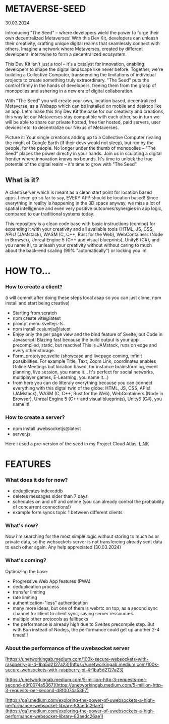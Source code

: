 # METAVERSE-SEED

30.03.2024

Introducing "The Seed" – where developers wield the power to forge their own decentralized Metaverses! With this Dev Kit, developers can unleash their creativity, crafting unique digital realms that seamlessly connect with others. Imagine a network where Metaverses, created by different developers, intertwine to form a decentralized ecosystem.

This Dev Kit isn't just a tool – it's a catalyst for innovation, enabling developers to shape the digital landscape like never before. Together, we're building a Collective Computer, transcending the limitations of individual projects to create something truly extraordinary. "The Seed" puts the control firmly in the hands of developers, freeing them from the grasp of monopolies and ushering in a new era of digital collaboration.

With "The Seed" you will create your own, location based, decentralized Metaverse, as a Webapp which can be installed on mobile and desktop like an app. 
Let's make this tiny Dev Kit the base for our creativity and creations, this way let our Metaverses stay compatible with each other, so in turn we will be able to share our private hosted, free tier hosted, paid servers, user devices! etc. to decentralize our Nexus of Metaverses.

Picture it: Your single creations adding up to a Collective Computer rivaling the might of Google Earth (if their devs would not sleep), but run by the people, for the people. No longer under the thumb of monopolies – "The Seed" places the power directly in your hands. Join us in sculpting a digital frontier where innovation knows no bounds. It's time to unlock the true potential of the digital realm – it's time to grow with "The Seed".

## What is it?

A client/server which is meant as a clean start point for location based apps. I even go so far to say, EVERY APP should be location based! Since everything in reality is happening in the 3D space anyway, we miss a lot of spatial intelligence and even very positive outcomes/synergies in app logic, compared to our traditional systems today.

This repository is a clean code base with basic instructions (coming) for expanding it with your creativity and all available tools (HTML, JS, CSS, APIs! (JAMstack),  WASM (C, C++, Rust for the Web), WebContainers (Node in Browser), Unreal Engine 5 (C++ and visual blueprints), Unity6 (C#), and you name it!, to unleash your creativity without without caring to much about the back-end scaling (99% "automatically") or locking you in!

# HOW TO...

### How to create a client?
(i will commit after doing these steps local asap so you can just clone, npm install and start being creative)

- Starting from scratch
- npm create vite@latest
- prompt menu sveltejs-ts
- npm install cesiumjs@latest
- Enjoy only the per page view and the bind feature of Svelte, but Code in Javascript! Blazing fast because the build output is your app precompiled, static, but reactive! This is JAMstack, runs on edge and every other storage.
- Form_prototype.svelte (showcase and livepage coming, infinit possibilities. For example Title, Text, Zoom Link, coordinates enables Online Meetings but location based, for instance brainstorming, event planning, live session, you name it... It's perfect for social networks, multiplayer games, E-Learning, you name it...)
- from here you can do litteraly everything because you can connect everything with this digtal twin of the globe:
HTML, JS, CSS, APIs! (JAMstack),  WASM (C, C++, Rust for the Web), WebContainers (Node in Browser), Unreal Engine 5 (C++ and visual blueprints), Unity6 (C#), you name it!


### How to create a server?
  - npm install uwebsocketjs@latest
  - server.js
 
Here i used a pre-version of the seed in my Project Cloud Atlas: [LINK](https://cloudatlas.com)

# FEATURES 

### What does it do for now?

- deduplicates indexeddb
- deletes messages older than 7 days
- schedules on and off and ontime (you can already control the probability of concurrent connections!)
- example form syncs topic 1 between different clients

### What's now?
Now i'm searching for the most simple logic without storing to much bs or private data, so the websockets server is not transfereing already sent data to each other again.
Any help appreciated (30.03.2024)

### What's coming?
Optimizing the base:
- Progressive Web App features (PWA)
- deduplication process
- transfer limiting
- rate limiting
- authentication-"less" authentication
- many more ideas, but one of them is webrtc on top, as a second sync channel for client to client sync, saving server ressources.
- multiple other protocols as fallbacks
- the performance is already high due to Sveltes precompile step. But with Bun instead of Nodejs, the performance could get up another 2-4 times!!!

### About the performance of the uwebsocket server

[https://unetworkingab.medium.com/100k-secure-websockets-with-raspberry-pi-4-1ba5d2127a23](https://unetworkingab.medium.com/100k-secure-websockets-with-raspberry-pi-4-1ba5d2127a23)

[https://unetworkingab.medium.com/5-million-http-3-requests-per-second-d8f0074a5367](https://unetworkingab.medium.com/5-million-http-3-requests-per-second-d8f0074a5367)

[https://ga1.medium.com/exploring-the-power-of-uwebsockets-a-high-performance-websocket-library-83aedc26ae1](https://ga1.medium.com/exploring-the-power-of-uwebsockets-a-high-performance-websocket-library-83aedc26ae1)



